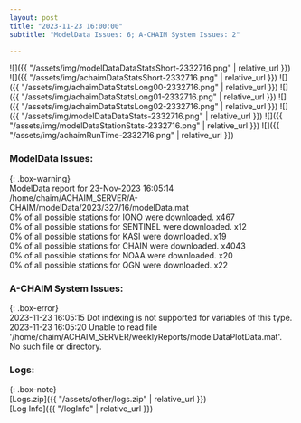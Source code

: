 ```yaml
---
layout: post
title: "2023-11-23 16:00:00"
subtitle: "ModelData Issues: 6; A-CHAIM System Issues: 2"

---
```


![]({{ "/assets/img/modelDataDataStatsShort-2332716.png" | relative_url }})
![]({{ "/assets/img/achaimDataStatsShort-2332716.png" | relative_url }})
![]({{ "/assets/img/achaimDataStatsLong00-2332716.png" | relative_url }})
![]({{ "/assets/img/achaimDataStatsLong01-2332716.png" | relative_url }})
![]({{ "/assets/img/achaimDataStatsLong02-2332716.png" | relative_url }})
![]({{ "/assets/img/modelDataDataStats-2332716.png" | relative_url }})
![]({{ "/assets/img/modelDataStationStats-2332716.png" | relative_url }})
![]({{ "/assets/img/achaimRunTime-2332716.png" | relative_url }})


### ModelData Issues:  
  
{: .box-warning}  
 ModelData report for 23-Nov-2023 16:05:14   
 /home/chaim/ACHAIM_SERVER/A-CHAIM/modelData/2023/327/16/modelData.mat   
 0% of all possible stations for IONO were downloaded. x467   
 0% of all possible stations for SENTINEL were downloaded. x12   
 0% of all possible stations for KASI were downloaded. x19   
 0% of all possible stations for CHAIN were downloaded. x4043   
 0% of all possible stations for NOAA were downloaded. x20   
 0% of all possible stations for QGN were downloaded. x22   
  
### A-CHAIM System Issues:  
  
{: .box-error}  
2023-11-23 16:05:15 Dot indexing is not supported for variables of this type.  
2023-11-23 16:05:20 Unable to read file '/home/chaim/ACHAIM_SERVER/weeklyReports/modelDataPlotData.mat'. No such file or directory.  

### Logs:  
  
{: .box-note}  
[Logs.zip]({{ "/assets/other/logs.zip" | relative_url }})  
[Log Info]({{ "/logInfo" | relative_url }})  
